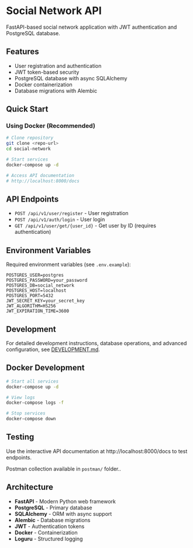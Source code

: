 # Social Network API

FastAPI-based social network application with JWT authentication and PostgreSQL database.

## Features
- User registration and authentication
- JWT token-based security
- PostgreSQL database with async SQLAlchemy
- Docker containerization
- Database migrations with Alembic

## Quick Start

### Using Docker (Recommended)
```bash
# Clone repository
git clone <repo-url>
cd social-network

# Start services
docker-compose up -d

# Access API documentation
# http://localhost:8000/docs
```

## API Endpoints
- `POST /api/v1/user/register` - User registration
- `POST /api/v1/auth/login` - User login
- `GET /api/v1/user/get/{user_id}` - Get user by ID (requires authentication)

## Environment Variables
Required environment variables (see `.env.example`):
```env
POSTGRES_USER=postgres
POSTGRES_PASSWORD=your_password
POSTGRES_DB=social_network
POSTGRES_HOST=localhost
POSTGRES_PORT=5432
JWT_SECRET_KEY=your_secret_key
JWT_ALGORITHM=HS256
JWT_EXPIRATION_TIME=3600
```

## Development
For detailed development instructions, database operations, and advanced configuration, see [DEVELOPMENT.md](DEVELOPMENT.md).

## Docker Development
```bash
# Start all services
docker-compose up -d

# View logs
docker-compose logs -f

# Stop services
docker-compose down
```

## Testing
Use the interactive API documentation at http://localhost:8000/docs to test endpoints.

Postman collection available in `postman/` folder..

## Architecture
- **FastAPI** - Modern Python web framework
- **PostgreSQL** - Primary database
- **SQLAlchemy** - ORM with async support
- **Alembic** - Database migrations
- **JWT** - Authentication tokens
- **Docker** - Containerization
- **Loguru** - Structured logging





